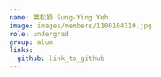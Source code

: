 ```yaml
---
name: 葉松穎 Sung-Ying Yeh 
image: images/members/1100104310.jpg 
role: undergrad
group: alum
links:
  github: link_to_github 
---
```

